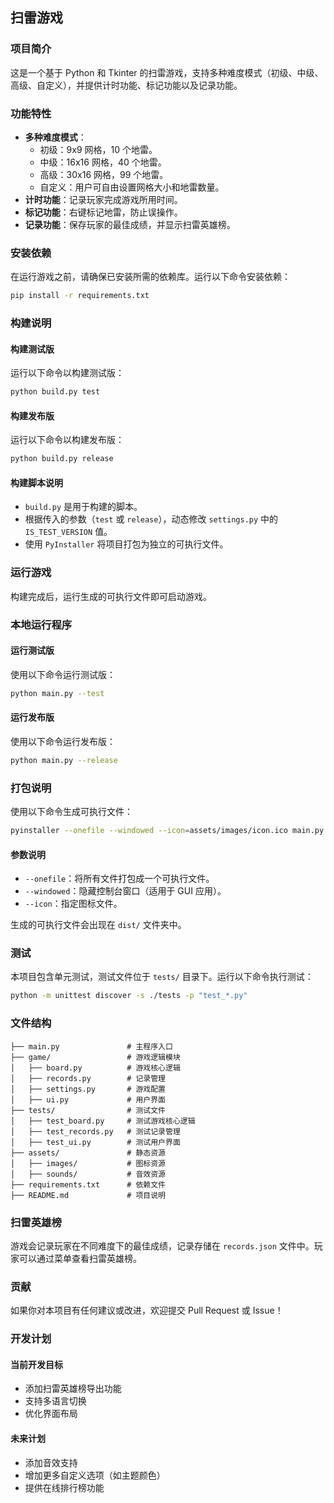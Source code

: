 ## 扫雷游戏

### 项目简介
这是一个基于 Python 和 Tkinter 的扫雷游戏，支持多种难度模式（初级、中级、高级、自定义），并提供计时功能、标记功能以及记录功能。

### 功能特性
- **多种难度模式**：
  - 初级：9x9 网格，10 个地雷。
  - 中级：16x16 网格，40 个地雷。
  - 高级：30x16 网格，99 个地雷。
  - 自定义：用户可自由设置网格大小和地雷数量。
- **计时功能**：记录玩家完成游戏所用时间。
- **标记功能**：右键标记地雷，防止误操作。
- **记录功能**：保存玩家的最佳成绩，并显示扫雷英雄榜。

### 安装依赖
在运行游戏之前，请确保已安装所需的依赖库。运行以下命令安装依赖：

```bash
pip install -r requirements.txt
```

### 构建说明

#### 构建测试版
运行以下命令以构建测试版：
```bash
python build.py test
```

#### 构建发布版
运行以下命令以构建发布版：
```bash
python build.py release
```

#### 构建脚本说明
- `build.py` 是用于构建的脚本。
- 根据传入的参数（`test` 或 `release`），动态修改 `settings.py` 中的 `IS_TEST_VERSION` 值。
- 使用 `PyInstaller` 将项目打包为独立的可执行文件。

### 运行游戏
构建完成后，运行生成的可执行文件即可启动游戏。

### 本地运行程序

#### 运行测试版
使用以下命令运行测试版：
```bash
python main.py --test
```

#### 运行发布版
使用以下命令运行发布版：
```bash
python main.py --release
```

### 打包说明
使用以下命令生成可执行文件：

```bash
pyinstaller --onefile --windowed --icon=assets/images/icon.ico main.py
```

#### 参数说明
- `--onefile`：将所有文件打包成一个可执行文件。
- `--windowed`：隐藏控制台窗口（适用于 GUI 应用）。
- `--icon`：指定图标文件。

生成的可执行文件会出现在 `dist/` 文件夹中。

### 测试
本项目包含单元测试，测试文件位于 `tests/` 目录下。运行以下命令执行测试：

```bash
python -m unittest discover -s ./tests -p "test_*.py"
```

### 文件结构
```
├── main.py               # 主程序入口
├── game/                 # 游戏逻辑模块
│   ├── board.py          # 游戏核心逻辑
│   ├── records.py        # 记录管理
│   ├── settings.py       # 游戏配置
│   ├── ui.py             # 用户界面
├── tests/                # 测试文件
│   ├── test_board.py     # 测试游戏核心逻辑
│   ├── test_records.py   # 测试记录管理
│   ├── test_ui.py        # 测试用户界面
├── assets/               # 静态资源
│   ├── images/           # 图标资源
│   ├── sounds/           # 音效资源
├── requirements.txt      # 依赖文件
├── README.md             # 项目说明
```

### 扫雷英雄榜
游戏会记录玩家在不同难度下的最佳成绩，记录存储在 `records.json` 文件中。玩家可以通过菜单查看扫雷英雄榜。

### 贡献
如果你对本项目有任何建议或改进，欢迎提交 Pull Request 或 Issue！

### 开发计划

#### 当前开发目标
- 添加扫雷英雄榜导出功能
- 支持多语言切换
- 优化界面布局

#### 未来计划
- 添加音效支持
- 增加更多自定义选项（如主题颜色）
- 提供在线排行榜功能